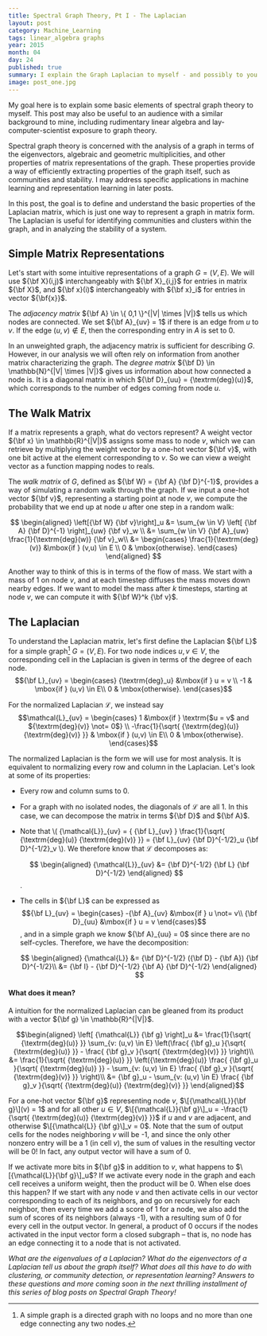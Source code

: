 ```yaml
---
title: Spectral Graph Theory, Pt I - The Laplacian
layout: post
category: Machine_Learning
tags: linear_algebra graphs
year: 2015
month: 04
day: 24
published: true
summary: I explain the Graph Laplacian to myself - and possibly to you!
image: post_one.jpg
---
```


My goal here is to explain some basic elements of spectral graph theory to myself.
This post may also be useful to an audience with a similar background to mine, including rudimentary linear algebra and lay-computer-scientist exposure to graph theory.

Spectral graph theory is concerned with the analysis of a graph in terms
of the eigenvectors, algebraic and geometric multiplicities, and other
properties of matrix representations of the graph.
These properties provide a way of efficiently extracting
properties of the graph itself, such as communities and stability.
I may address specific applications in machine learning and representation learning in later posts.

In this post, the goal is to define and understand the basic properties of the Laplacian matrix, which is just one way to represent a graph in matrix form. The Laplacian is useful for identifying communities and clusters within the graph, and in analyzing the stability of a system.

Simple Matrix Representations
-------------

Let's start with some intuitive representations of a graph $G = (V,E)$.
We will use ${\bf X}(i,j)$ interchangeably with ${\bf X}_{i,j}$ for entries in
matrix ${\bf X}$, and ${\bf x}(i)$ interchangeably with ${\bf x}_i$ for entries in
vector ${\bf{x}}$.

The *adjacency matrix* ${\bf A} \in \{ 0,1 \}^{|V| \times |V|}$ tells us which nodes are connected.
We set ${\bf A}_{uv} = 1$ if there is an edge from $u$ to $v$.
If the edge $(u,v) \not\in E$, then the corresponding entry in $A$ is set to 0.

In an unweighted graph, the adjacency matrix is sufficient for describing $G$.
However, in our analysis we will often rely on information from another matrix characterizing the graph.
The *degree matrix* ${\bf D} \in \mathbb{N}^{|V| \times |V|}$ gives us information about how connected a node is.
It is a diagonal matrix in which ${\bf D}_{uu} = {\textrm{deg}(u)}$, which corresponds to the number of edges coming from node $u$.

The Walk Matrix
-------------

If a matrix represents a graph, what do vectors represent?
A weight vector ${\bf x} \in \mathbb{R}^{|V|}$ assigns some mass to node $v$, which we can retrieve by multiplying the weight vector by a one-hot vector ${\bf v}$, with one bit active at the element corresponding to $v$.
So we can view a weight vector as a function mapping nodes to reals.

The *walk matrix* of $G$, defined as ${\bf W} = {\bf A} {\bf D}^{-1}$, provides a way of simulating a random walk through the graph.
If we input a one-hot vector ${\bf v}$, representing a starting point at node $v$, we compute the probability that we end up at node $u$ after one step in a random walk:

$$
\begin{aligned}
\left[{\bf W} {\bf v}\right]_u &=  \sum_{w \in V} \left[ {\bf A} {\bf D}^{-1} \right]_{uw} {\bf v}_w  \\
&= \sum_{w \in V} {\bf A}_{uw} \frac{1}{\textrm{deg}(w)} {\bf v}_w\\
&= \begin{cases}
    \frac{1}{\textrm{deg}(v)} &\mbox{if } (v,u) \in E \\
    0 & \mbox{otherwise}.
\end{cases}
\end{aligned}
$$

Another way to think of this is in terms of the flow of mass.
We start with a mass of 1 on node $v$, and at each timestep diffuses the mass moves down nearby edges.
If we want to model the mass after $k$ timesteps, starting at node $v$, we can compute it with ${\bf W}^k {\bf v}$.

<!-- TODO: Eigenvalues  -->

The Laplacian
-------------

To understand the Laplacian matrix, let's first define the Laplacian ${\bf L}$
for a simple graph[^1] $G = (V,E)$.
For two node indices $u,v \in V$, the corresponding cell in the Laplacian is given in terms of the degree of each node.
$${\bf L}_{uv} = \begin{cases}
    {\textrm{deg}_u} &\mbox{if } u = v \\
    -1 & \mbox{if } (u,v) \in E\\
    0 & \mbox{otherwise}.
\end{cases}$$

For the normalized Laplacian $\mathcal{L}$, we instead say
$$\mathcal{L}_{uv} = \begin{cases}
    1 &\mbox{if } \textrm{$u = v$ and ${\textrm{deg}(v)} \not= 0$} \\
    -\frac{1}{\sqrt{ {\textrm{deg}(u)} {\textrm{deg}(v)} }} & \mbox{if } (u,v) \in E\\
    0 & \mbox{otherwise}.
\end{cases}$$

The normalized Laplacian is the form we will use for most analysis.
It is equivalent to normalizing every row and column in the Laplacian.
Let's look at some of its properties:

- Every row and column sums to 0.
- For a graph with no isolated nodes, the diagonals of $\mathcal{L}$ are all 1. In this case, we can decompose the matrix in terms ${\bf D}$ and ${\bf A}$.
- Note that
\\( {\mathcal{L}}_{uv} = { {\bf L}\_{uv} } \frac{1}{\sqrt{ {\textrm{deg}(u)} {\textrm{deg}(v)} }} = {\bf L}\_{uv} {\bf D}^{-1/2}_u {\bf D}^{-1/2}_v \\). We therefore know that ${\mathcal{L}}$ decomposes as:

    $$
    \begin{aligned}
    {\mathcal{L}}_{uv} &= {\bf D}^{-1/2} {\bf L} {\bf D}^{-1/2}
    \end{aligned}
    $$.
- The cells
in ${\bf L}$ can be expressed as $${\bf L}_{uv} = \begin{cases}
    -{\bf A}_{uv} &\mbox{if } u \not= v\\
    {\bf D}_{uu} &\mbox{if } u = v
\end{cases}$$, and in a simple graph we know ${\bf A}_{uu} = 0$ since there are no self-cycles. Therefore, we have the decomposition:

    $$
    \begin{aligned}
    {\mathcal{L}} &= {\bf D}^{-1/2} ({\bf D} - {\bf A}) {\bf D}^{-1/2}\\
    &= {\bf I} - {\bf D}^{-1/2} {\bf A} {\bf D}^{-1/2}
    \end{aligned}
    $$

#### What does it mean?

A intuition for the normalized Laplacian can be gleaned from its product
with a vector ${\bf g} \in \mathbb{R}^{|V|}$.

$$\begin{aligned}
\left[ {\mathcal{L}} {\bf g} \right]_u &= \frac{1}{\sqrt{ {\textrm{deg}(u)} }} \sum_{v: (u,v) \in E} \left(\frac{ {\bf g}_u }{\sqrt{ {\textrm{deg}(u)} }} - \frac{ {\bf g}_v }{\sqrt{ {\textrm{deg}(v)} }} \right)\\
&= \frac{1}{\sqrt{ {\textrm{deg}(u)} }} \left({\textrm{deg}(u)} \frac{ {\bf g}_u }{\sqrt{ {\textrm{deg}(u)} }} -  \sum_{v: (u,v) \in E} \frac{ {\bf g}_v }{\sqrt{ {\textrm{deg}(v)} }} \right)\\
&= {\bf g}_u - \sum_{v: (u,v) \in E} \frac{ {\bf g}_v }{\sqrt{ {\textrm{deg}(u)} {\textrm{deg}(v)} }}
\end{aligned}$$

For a one-hot vector ${\bf g}$ representing node $v$, $\[{\mathcal{L}}{\bf g}\](v) = 1$ and for all other $u \in V$,
$\[{\mathcal{L}}{\bf g}\]_u = -\frac{1}{\sqrt{ {\textrm{deg}(u)} {\textrm{deg}(v)} }}$
if $u$ and $v$ are adjacent, and otherwise $\[{\mathcal{L}} {\bf g}\]_v = 0$.
Note that the sum of output cells for the nodes neighboring $v$ will
be -1, and since the only other nonzero entry will be a 1 (in cell $v$), the
sum of values in the resulting vector will be 0! In fact, any output
vector will have a sum of 0.

If we activate more bits in ${\bf g}$ in addition to $v$, what happens to
$\[{\mathcal{L}}{\bf g}\]_u$? If we activate every node in the graph and each
cell receives a uniform weight, then the product will be 0. When else
does this happen? If we start with any node $v$ and then activate cells
in our vector corresponding to each of its neighbors, and go on
recursively for each neighbor, then every time we add a score of 1 for a
node, we also add the sum of scores of its neighbors (always -1), with a
resulting sum of 0 for every cell in the output vector. In general, a
product of 0 occurs if the nodes activated in the input vector form a
closed subgraph – that is, no node has an edge connecting it to a node
that is not activated.

<!-- Another way to think of the product ${\mathcal{L}}{\bf g}$ is as a potential
function where the nodes with positive weights in ${\bf g}$ “attract” while
their neighbors “repel”. A steady state can be achieved with a vector
representing a closed subgraph, so these attractions and repulsions are
perfectly balanced, resulting in an output vector of 0s.

Notice, however, that a closed subgraph is not the only vector that
induces a steady state! These closed subgraphs form the null space of
the Laplacian. But any eigenvector of the Laplacian will, by definition,
yield a rescaled version of itself. The output vector’s weights on each
node will remain unchanged.

All this gives us a hint about what the Laplacian reveals.
If everyone in your social circle catches a cold, but nobody interacts with people outside of your social circle, the cold will never spread further. You achieved a stable state in which -->

*What are the eigenvalues of a Laplacian? What do the eigenvectors of a Laplacian tell us about the graph itself? What does all this have to do with clustering, or community detection, or representation learning? Answers to these questions and more coming soon in the next thrilling installment of this series of blog posts on Spectral Graph Theory!*

[^1]: A simple graph is a directed graph with no loops and no more than one edge connecting any two nodes.
